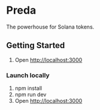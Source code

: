 # Preda
The powerhouse for Solana tokens.

## Getting Started
1. Open [http://localhost:3000](http://localhost:3000)

### Launch locally
1. npm install
2. npm run dev
3. Open [http://localhost:3000](http://localhost:3000)
